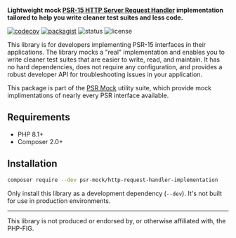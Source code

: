 **Lightweight mock [PSR-15 HTTP Server Request Handler](https://www.php-fig.org/psr/psr-15/) implementation tailored to help you write cleaner test suites and less code.**

[![codecov](https://img.shields.io/codecov/c/github/psr-mock/http-request-handler-implementation)](https://codecov.io/gh/psr-mock/http-request-handler-implementation) [![packagist](https://img.shields.io/packagist/dt/psr-mock/http-request-handler-implementation)](https://packagist.org/packages/psr-mock/http-request-handler-implementation) ![status](https://img.shields.io/github/checks-status/psr-mock/http-request-handler-implementation/1.x) ![license](https://img.shields.io/github/license/psr-mock/http-request-handler-implementation)

This library is for developers implementing PSR-15 interfaces in their applications. The library mocks a "real" implementation and enables you to write cleaner test suites that are easier to write, read, and maintain. It has no hard dependencies, does not require any configuration, and provides a robust developer API for troubleshooting issues in your application.

This package is part of the [PSR Mock](https://github.com/psr-mock) utility suite, which provide mock implimentations of nearly every PSR interface available.

## Requirements

-   PHP 8.1+
-   Composer 2.0+

## Installation

```bash
composer require --dev psr-mock/http-request-handler-implementation
```

Only install this library as a development dependency (`--dev`).
It's not built for use in production environments.

---

This library is not produced or endorsed by, or otherwise affiliated with, the PHP-FIG.

